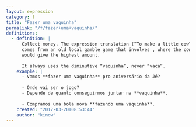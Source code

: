 ```yaml
---
layout: expression
category: f
title: "Fazer uma vaquinha"
permalink: "/f/fazer+uma+vaquinha/"
definitions:
  - definition: |
      Collect money. The expression translation (“To make a little cow”)
      comes from an old local gamble game that involves , where the cow
      would give the highest amount.
      
      It always uses the diminutive “vaquinha”, never “vaca”.
    example: |
      - Vamos **fazer uma vaquinha** pro aniversário da Jé?
      
      - Onde vai ser o jogo?
      - Depende de quanto conseguirmos juntar na **vaquinha**.
      
      - Compramos uma bola nova **fazendo uma vaquinha**.
    created: "2017-03-20T08:53:44"
    author: "kinow"
---
```

